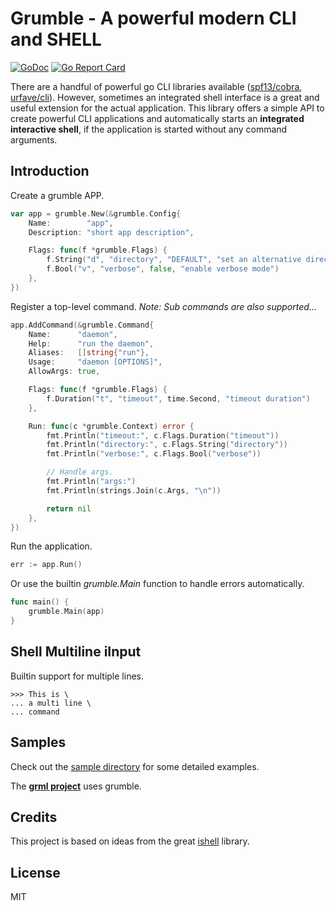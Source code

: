 # Grumble - A powerful modern CLI and SHELL

[![GoDoc](https://godoc.org/github.com/desertbit/grumble?status.svg)](https://godoc.org/github.com/desertbit/grumble)
[![Go Report Card](https://goreportcard.com/badge/github.com/desertbit/grumble)](https://goreportcard.com/report/github.com/desertbit/grumble)

There are a handful of powerful go CLI libraries available ([spf13/cobra](https://github.com/spf13/cobra), [urfave/cli](https://github.com/urfave/cli)).
However, sometimes an integrated shell interface is a great and useful extension for the actual application.
This library offers a simple API to create powerful CLI applications and automatically starts
an **integrated interactive shell**, if the application is started without any command arguments.

## Introduction

Create a grumble APP.

```go
var app = grumble.New(&grumble.Config{
	Name:        "app",
	Description: "short app description",

	Flags: func(f *grumble.Flags) {
		f.String("d", "directory", "DEFAULT", "set an alternative directory path")
		f.Bool("v", "verbose", false, "enable verbose mode")
	},
})
```

Register a top-level command. *Note: Sub commands are also supported...*

```go
app.AddCommand(&grumble.Command{
    Name:      "daemon",
    Help:      "run the daemon",
    Aliases:   []string{"run"},
    Usage:     "daemon [OPTIONS]",
    AllowArgs: true,

    Flags: func(f *grumble.Flags) {
        f.Duration("t", "timeout", time.Second, "timeout duration")
    },

    Run: func(c *grumble.Context) error {
        fmt.Println("timeout:", c.Flags.Duration("timeout"))
        fmt.Println("directory:", c.Flags.String("directory"))
        fmt.Println("verbose:", c.Flags.Bool("verbose"))

        // Handle args.
        fmt.Println("args:")
        fmt.Println(strings.Join(c.Args, "\n"))

        return nil
    },
})
```

Run the application.

```go
err := app.Run()
```

Or use the builtin *grumble.Main* function to handle errors automatically.

```go
func main() {
	grumble.Main(app)
}
```

## Shell Multiline iInput

Builtin support for multiple lines.

```
>>> This is \
... a multi line \
... command
```

## Samples

Check out the [sample directory](/sample) for some detailed examples.

The **[grml project](https://github.com/desertbit/grml)** uses grumble.

## Credits

This project is based on ideas from the great [ishell](https://github.com/abiosoft/ishell) library.

## License

MIT
